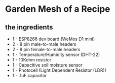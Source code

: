 # Garden Mesh of a Recipe 

## the ingredients

* 1 - ESP8266 dev board (WeMos D1 mini)
* 2 - 8 pin male-to-male headers
* 2 - 8 pin female-to-male headers
* 1 - Temperature/Humidity sensor (DHT-22)
* 1 - 10Kohm resistor
* 1 - Capacitive soil moisture sensor
* 1 - Photocell (Light Dependent Resistor (LDR)) 
* 1 - .1uF capacitor

